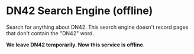 # DN42 Search Engine (offline)

Search for anything about DN42. This search engine doesn't record pages that don't contain the "DN42" word.

**We leave DN42 temporarily. Now this service is offline.**
